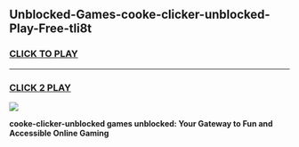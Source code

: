
## Unblocked-Games-cooke-clicker-unblocked-Play-Free-tli8t
<h3>
<a href="https://premium76.site?title=cooke-clicker-unblocked&ref=19M">CLICK TO PLAY</a></h3>
<hr>

<h3>
<a href="https://premium76.site?title=cooke-clicker-unblocked&ref=19M">CLICK 2 PLAY</a>
  
</h3>

<a href="https://premium76.site?title=cooke-clicker-unblocked&ref=19M"><img src="https://clearcache.store/games.png"></a>


**cooke-clicker-unblocked games unblocked: Your Gateway to Fun and Accessible Online Gaming**
